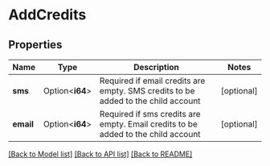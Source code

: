 # AddCredits

## Properties

Name | Type | Description | Notes
------------ | ------------- | ------------- | -------------
**sms** | Option<**i64**> | Required if email credits are empty. SMS credits to be added to the child account | [optional]
**email** | Option<**i64**> | Required if sms credits are empty. Email credits to be added to the child account | [optional]

[[Back to Model list]](../README.md#documentation-for-models) [[Back to API list]](../README.md#documentation-for-api-endpoints) [[Back to README]](../README.md)


